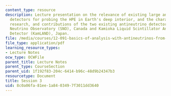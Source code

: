 ```yaml
---
content_type: resource
description: Lecture presentation on the relevance of existing large antineutrino
  detectors for probing the HPE in Earth's deep interior, and the characteristics,
  research, and contributions of the two existing antineutrino detectors - Sudbury
  Neutrino Observatory (SNO), Canada and Kamioka Liquid Scintillator Antineutrino
  Detector (KamLAND), Japan.
file: /media/courses/12-091-basics-of-analysis-with-antineutrinos-from-heat-producing-elements-k-u-th-in-the-earth-january-iap-2010/8c0a06fa81ee1a8403497f3011dd3640_MIT12_091IAP10_lec3.pdf
file_type: application/pdf
learning_resource_types:
- Lecture Notes
ocw_type: OCWFile
parent_title: Lecture Notes
parent_type: CourseSection
parent_uid: 1f192f83-204c-6414-b96c-48d9b24347b3
resourcetype: Document
title: Session 3
uid: 8c0a06fa-81ee-1a84-0349-7f3011dd3640
---
```

